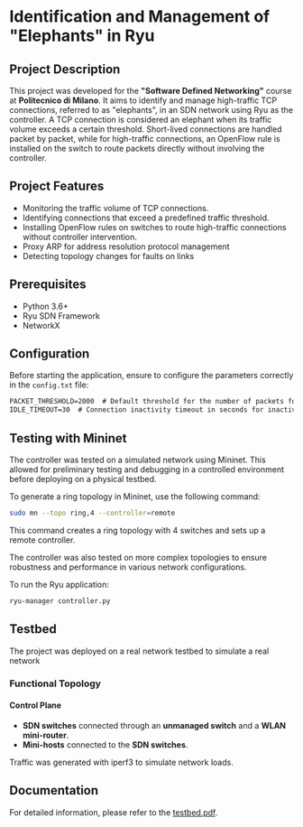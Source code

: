 # Identification and Management of "Elephants" in Ryu

## Project Description
This project was developed for the **"Software Defined Networking"** course at **Politecnico di Milano**. It aims to identify and manage high-traffic TCP connections, referred to as "elephants", in an SDN network using Ryu as the controller. A TCP connection is considered an elephant when its traffic volume exceeds a certain threshold. Short-lived connections are handled packet by packet, while for high-traffic connections, an OpenFlow rule is installed on the switch to route packets directly without involving the controller.

## Project Features
- Monitoring the traffic volume of TCP connections.
- Identifying connections that exceed a predefined traffic threshold.
- Installing OpenFlow rules on switches to route high-traffic connections without controller intervention.
- Proxy ARP for address resolution protocol management
- Detecting topology changes for faults on links

## Prerequisites
- Python 3.6+
- Ryu SDN Framework
- NetworkX

## Configuration
Before starting the application, ensure to configure the parameters correctly in the `config.txt` file:
```txt
PACKET_THRESHOLD=2000  # Default threshold for the number of packets for an elephant
IDLE_TIMEOUT=30  # Connection inactivity timeout in seconds for inactivity connections
```
## Testing with Mininet
The controller was tested on a simulated network using Mininet. This allowed for preliminary testing and debugging in a controlled environment before deploying on a physical testbed.

To generate a ring topology in Mininet, use the following command:
```sh
sudo mn --topo ring,4 --controller=remote
```
This command creates a ring topology with 4 switches and sets up a remote controller.

The controller was also tested on more complex topologies to ensure robustness and performance in various network configurations.

To run the Ryu application:
```sh
ryu-manager controller.py
```

## Testbed
The project was deployed on a real network testbed to simulate a real network

### Functional Topology
#### Control Plane
- **SDN switches** connected through an **unmanaged switch** and a **WLAN mini-router**.
- **Mini-hosts** connected to the **SDN switches**.

Traffic was generated with iperf3 to simulate network loads.

## Documentation
For detailed information, please refer to the [testbed.pdf](testbed.pdf).
